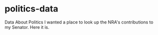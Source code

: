 # politics-data
Data About Politics
I wanted a place to look up the NRA's contributions to my Senator. Here it is.
